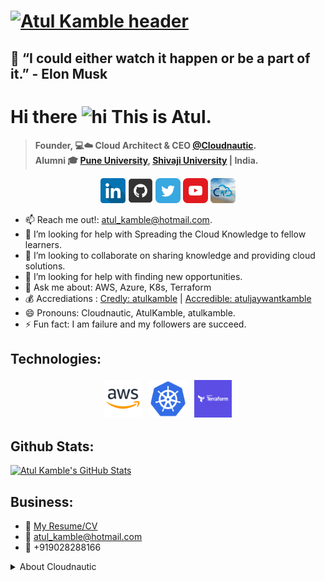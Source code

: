 <!-- Atul Kamble | GitHub Profile -->
# [![Atul Kamble header](https://raw.githubusercontent.com/atulkamble/atulkamble/main/icon/ghcover.png)](https://atulkamble.github.io)

## 💬 “I could either watch it happen or be a part of it.” - Elon Musk
# Hi there <img src="https://user-images.githubusercontent.com/1303154/88677602-1635ba80-d120-11ea-84d8-d263ba5fc3c0.gif" width="28px" alt="hi"> This is Atul.
>  **Founder, 💻☁️ Cloud Architect & CEO [@Cloudnautic](https://thecloudnautic.com).** <br />
>  **Alumni 🎓 [Pune University](http://www.unipune.ac.in), [Shivaji University](http://www.unishivaji.ac.in) | India.**

<p align="center">
  <a href="https://www.linkedin.com/in/atuljkamble/"><img src="https://github.com/atulkamble/atulkamble/blob/main/icons/linkedin.png" width="40" height="40"></a>
  <a href="https://www.github.com/in/atulkamble/"><img src="https://github.com/atulkamble/atulkamble/blob/main/icons/github.png" width="40" height="40"></a>
  <a href="https://twitter.com/atul_kamble"><img src="https://github.com/atulkamble/atulkamble/blob/main/icons/twitter.png" width="40" height="40"></a>
  <a href="https://www.youtube.com/channel/UCozWfiSWpO4JZhMrASYyZ2w"><img src="https://github.com/atulkamble/atulkamble/blob/main/icons/youtube.png" width="40" height="40"></a>
  <a href="https://thecloudnautic.com/"><img src="https://github.com/atulkamble/atulkamble/blob/main/icons/cloudnautic.jpg" width="40" height="40"></a>
</p>

- 📫 Reach me out!: atul_kamble@hotmail.com. 
- 🌱 I’m looking for help with Spreading the Cloud Knowledge to fellow learners.
- 👯 I’m looking to collaborate on sharing knowledge and providing cloud solutions.
- 🤔 I’m looking for help with finding new opportunities.
- 💬 Ask me about: AWS, Azure, K8s, Terraform
- 💰 Accrediations : [Credly: atulkamble](https://www.credly.com/users/atulkamble) | [Accredible: atuljaywantkamble](https://www.credential.net/profile/atuljaywantkamble/wallet)
- 😄 Pronouns: Cloudnautic, AtulKamble, atulkamble.
- ⚡ Fun fact: I am failure and my followers are succeed.

## Technologies:
<p align="center">
<img src="https://raw.githubusercontent.com/github/explore/80688e429a7d4ef2fca1e82350fe8e3517d3494d/topics/aws/aws.png" alt="AWS" height="60" style="vertical-align:top; margin:4px">
<img src="https://raw.githubusercontent.com/github/explore/80688e429a7d4ef2fca1e82350fe8e3517d3494d/topics/kubernetes/kubernetes.png" alt="Kubernetes" height="60" style="vertical-align:top; margin:4px">
 <img src="https://raw.githubusercontent.com/github/explore/80688e429a7d4ef2fca1e82350fe8e3517d3494d/topics/terraform/terraform.png" alt="Terraform" height="60" style="vertical-align:top; margin:4px">
<!-- <img src="https://raw.githubusercontent.com/github/explore/80688e429a7d4ef2fca1e82350fe8e3517d3494d/topics/visual-studio-code/visual-studio-code.png" alt="VS Code" height="60" style="vertical-align:top; margin:4px">
<img src="https://raw.githubusercontent.com/github/explore/80688e429a7d4ef2fca1e82350fe8e3517d3494d/topics/python/python.png" alt="Python" height="60" style="vertical-align:top; margin:4px">
<img src="https://raw.githubusercontent.com/github/explore/80688e429a7d4ef2fca1e82350fe8e3517d3494d/topics/docker/docker.png" alt="Docker" height="60" style="vertical-align:top; margin:4px"> -->
</p>

## Github Stats:

[![Atul Kamble's GitHub Stats](https://github-readme-stats.vercel.app/api?username=atulkamble&show_icons=true&count_private=true)](https://github.com/atulkamble)

## Business:
- :paperclip: [My Resume/CV](https://github.com/atulkamble/atulkamble/blob/master/AtulKamble.pdf)
- :email: atul_kamble@hotmail.com
- 📱 +919028288166


<details>
<summary>
About Cloudnautic
</summary>

Cloudnautic is registered consultant, member of AWS Partner Network, Microsoft Partner Network & Google Cloud Partner Advantage. From designing workloads, to handling management, governance compliance & cost, our IT Experts, Cloud Consultants can help you optimize your operations & map out your next steps towards business growth with adaptation of recent technologies.Cloudnautic helps Organisations to align IT with their business goals.

[Atul Kamble]: https://www.youtube.com/channel/UCozWfiSWpO4JZhMrASYyZ2w/about
[Cloudnautic]: https://www.youtube.com/channel/UC7bZ6MWDdX9iTlcVejtMAeQ
[javascripttutorial]: https://www.youtube.com/watch?v=D-LHKvmX37E


</>🔍[@atulkamble](https://github.com/atulkamble) #atulkamble | © 2021
